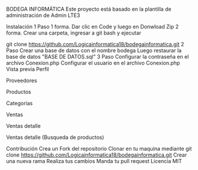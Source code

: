 BODEGA INFORMÁTICA
Este proyecto está basado en la plantilla de administración de Admin LTE3

Instalación
1 Paso
1 forma. Dar clic en Code y luego en Donwload Zip 2 forma. Crear una carpeta, ingresar a git bash y ejecutar

git clone https://github.com/Logicainformatica18/bodegainformatica.git
2 Paso
Crear una base de datos con el nombre bodega
Luego restaurar la base de datos "BASE DE DATOS.sql"
3 Paso
Configurar la contraseña en el archivo Conexion.php
Configurar el usuario en el archivo Conexion.php
Vista previa
Perfil


Proveedores


Productos


Categorias


Ventas


Ventas detalle


Ventas detalle (Busqueda de productos)


Contribución
Crea un Fork del repositorio
Clonar en tu maquina mediante git clone https://github.com/Logicainformatica18/bodegainformatica.git
Crear una nueva rama
Realiza tus cambios
Manda tu pull request
Licencia
MIT
